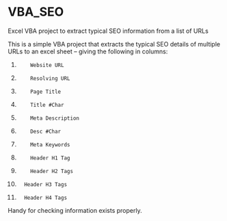 # VBA_SEO
Excel VBA project to extract typical SEO information from a list of URLs

This is a simple VBA project that extracts the typical SEO details of multiple URLs to an excel sheet – giving the following in columns:

1.         Website URL
2.         Resolving URL
3.         Page Title
4.         Title #Char
5.         Meta Description
6.         Desc #Char
7.         Meta Keywords
8.         Header H1 Tag
9.         Header H2 Tags
10.       Header H3 Tags
11.       Header H4 Tags

Handy for checking information exists properly.
